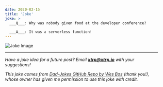 ```yaml
---
date: 2020-02-15
title: 'Joke'
joke: >
  ___Q___: Why was nobody given food at the developer conference?
  
  ___A___: It was a serverless function!
---
```


![Joke Image](https://private.xtrp.io/projects/DailyDeveloperJokes/public_image_server/images/5e1259ab8700f.png)

---
*Have a joke idea for a future post? Email **[xtrp@xtrp.io](mailto:xtrp@xtrp.io)** with your suggestions!*

*This joke comes from [Dad-Jokes GitHub Repo by Wes Bos](https://github.com/wesbos/dad-jokes) (thank you!), whose owner has given me permission to use this joke with credit.*

<!-- 
Joke text:
**Q**: Why was nobody given food at the developer conference?

**A**: It was a serverless function!
 -->

